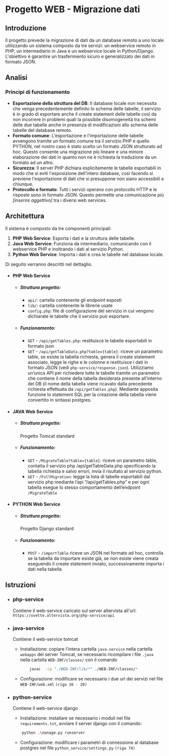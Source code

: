 # Progetto WEB - Migrazione dati


## Introduzione

Il progetto prevede la migrazione di dati da un database remoto a uno locale utilizzando un sistema composto da tre servizi: un webservice remoto in PHP, un intermediario in Java e un webservice locale in Python/Django. L'obiettivo è garantire un trasferimento sicuro e generalizzato dei dati in formato JSON.


## Analisi

### Principi di funzionamento 

- **Esportazione della struttura del DB**: Il database locale non necessita che venga precedentemente definito lo schema delle tabelle, il servizio è in grado di esportare anche il create statement delle tabelle così da non incorrere in problemi quali la possibile disomogeneità tra schemi delle due tabelle anche in presenza di modificazioni allo schema delle tabelle del database remoto.
- **Formato comune**: L'esportazione e l'importazione delle tabelle avvengono tramite un formato comune tra il servizio PHP e quello PYTHON, nel nostro caso è stato scelto un formato JSON strutturato ad hoc. Questo consente una migrazione più lineare e una minore elaborazione dei dati in quanto non ne è richiesta la traduzione da un formato ad un altro.
- **Sicurezza**: Il server PHP dichiara esplicitamente le tabelle esportabili in modo che si eviti l'esposizione dell'intero database, così facendo si previene l'esportazione di dati che si presuppone non siano accessibili a chiunque.
- **Protocollo e formato**: Tutti i servizi operano con protocollo HTTP e le risposte sono in formato JSON. Questo permette una comunicazione più _[inserire aggettivo]_ tra i diversi web services.



## Architettura

Il sistema è composto da tre componenti principali:
1. **PHP Web Service**: Esporta i dati e la struttura delle tabelle.
2. **Java Web Service**: Funziona da intermediario, comunicando con il webservice PHP e inoltrando i dati al servizio Python.
3. **Python Web Service**: Importa i dati e crea le tabelle nel database locale.

Di seguito verranno descritti nel dettaglio.


- #### PHP Web Service
    - ##### Struttura progetto:
        - ``api/``: cartella contenente gli endpoint esposti
        - ``lib/``: cartella contenente le librerie usate
        - ``config.php``: file di configurazione del servizio in cui vengono dichiarate le tabelle che il servizio può esportare.

    - ##### Funzionamento:
	    - ``GET`` - ``/api/getTables.php``: restituisce le tabelle esportabili in formato json 
	    - ``GET`` - ``/api/getTableData.php?table={table}``: riceve un parametro table, se esiste la tabella richiesta, genera il create statement associato, legge le righe e le colonne e restituisce i dati in formato JSON (vedi ``php-service/response.json``). Utilizziamo un’unica API per richiedere tutte le tabelle tramite un parametro che contiene il nome della tabella desiderata presente all’interno del DB (il nome della tabella viene ricavato dalla precedente richiesta effettuata da ``/api/getTables.php``). Mediante apposita funzione lo statement SQL per la creazione della tabella viene convertito in sintassi postgres.

	
- #### JAVA Web Service
    - ##### Struttura progetto:
        Progetto Tomcat standard

    - ##### Funzionamento:
	    - ``GET`` - ``/MigrateTable?table={table}``: riceve un parametro table, contatta il servizio php /api/getTableData.php specificando la tabella richiesta e salvo errori, invia il risultato al servizio python.
	    - ``GET`` - ``/FullMigration``: legge la lista di tabelle esportabili dal servizio php mediante l’api “/api/getTables.php” e per ogni tabella esegue lo stesso comportamento dell’endpoint ``/MigrateTable``


- #### PYTHON Web Service
    - ##### Struttura progetto:
        Progetto Django standard

    - ##### Funzionamento:
	    - ``POST`` - ``/importTable`` riceve un JSON nel formato ad hoc, controlla se la tabella da importare esiste già, se non esiste viene creata eseguendo il create statement inviato, successivamente importa i dati nella tabella
	

    

## Istruzioni

- ### php-service
    Contiene il web-service caricato sul server altervista all'url: ``https://uvette.altervista.org/php-service/api``

- ### java-service
    Contiene il web-service tomcat

    - Installazione: copiare l'intera cartella ``java-service`` nella cartella ``webapps`` del server Tomcat, se necessario ricompilare i file ``.java`` nella cartella ``WEB-INF/classes/`` con il comando

        ```bash
            javac  -cp "./WEB-INF/lib/*" ./WEB-INF/classes/*    
        ```
    - Configurazione: modificare se necessario i due url dei servizi nel file ``WEB-INF/web.xml`` ``(riga 16 - 20)``

- ### python-service
    Contiene il web-service django

    - Installazione: installare se necessario i moduli nel file ``requirements.txt``, avviare il server django con il comando: 
    ```bash
        python .\manage.py runserver
    ```
    
    - Configurazione: modificare i parametri di connessione al database postgres nel file ``python_service/settings.py`` ``(riga 74)``
